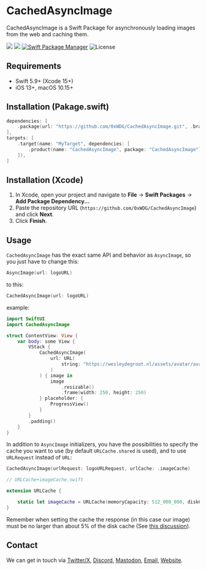 # CachedAsyncImage

CachedAsyncImage is a Swift Package for asynchronously loading images from the web and caching them.

[![](https://img.shields.io/endpoint?url=https%3A%2F%2Fswiftpackageindex.com%2Fapi%2Fpackages%2F0xWDG%2FCachedAsyncImage%2Fbadge%3Ftype%3Dplatforms)](https://swiftpackageindex.com/0xWDG/CachedAsyncImage)
[![](https://img.shields.io/endpoint?url=https%3A%2F%2Fswiftpackageindex.com%2Fapi%2Fpackages%2F0xWDG%2FCachedAsyncImage%2Fbadge%3Ftype%3Dswift-versions)](https://swiftpackageindex.com/0xWDG/CachedAsyncImage)
[![Swift Package Manager](https://img.shields.io/badge/SPM-compatible-brightgreen.svg)](https://swift.org/package-manager)
![License](https://img.shields.io/github/license/0xWDG/CachedAsyncImage)

## Requirements

- Swift 5.9+ (Xcode 15+)
- iOS 13+, macOS 10.15+

## Installation (Pakage.swift)

```swift
dependencies: [
    .package(url: "https://github.com/0xWDG/CachedAsyncImage.git", .branch("main")),
],
targets: [
    .target(name: "MyTarget", dependencies: [
        .product(name: "CachedAsyncImage", package: "CachedAsyncImage"),
    ]),
]
```

## Installation (Xcode)

1. In Xcode, open your project and navigate to **File** → **Swift Packages** → **Add Package Dependency...**
2. Paste the repository URL (`https://github.com/0xWDG/CachedAsyncImage`) and click **Next**.
3. Click **Finish**.

## Usage

`CachedAsyncImage` has the exact same API and behavior as `AsyncImage`, so you just have to change this:

```swift
AsyncImage(url: logoURL)
```

to this:

```swift
CachedAsyncImage(url: logoURL)
```

example:

```swift
import SwiftUI
import CachedAsyncImage

struct ContentView: View {
    var body: some View {
        VStack {
            CachedAsyncImage(
                url: URL(
                    string: "https://wesleydegroot.nl/assets/avatar/avatar.webp"
                )
            ) { image in
                image
                    .resizable()
                    .frame(width: 250, height: 250)
            } placeholder: {
                ProgressView()
            }
        }
        .padding()
    }
}
```

In addition to `AsyncImage` initializers, you have the possibilities to specify the cache you want to use (by default `URLCache.shared` is used), and to use `URLRequest` instead of `URL`:

```swift
CachedAsyncImage(urlRequest: logoURLRequest, urlCache: .imageCache)
```

```swift
// URLCache+imageCache.swift

extension URLCache {

    static let imageCache = URLCache(memoryCapacity: 512_000_000, diskCapacity: 10_000_000_000)
}
```

Remember when setting the cache the response (in this case our image) must be no larger than about 5% of the disk cache (See [this discussion](https://developer.apple.com/documentation/foundation/nsurlsessiondatadelegate/1411612-urlsession#discussion)).

## Contact

We can get in touch via [Twitter/X](https://twitter.com/0xWDG), [Discord](https://discordapp.com/users/918438083861573692), [Mastodon](https://iosdev.space/@0xWDG), [Email](mailto:email+oss@wesleydegroot.nl), [Website](https://wesleydegroot.nl).
